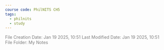 ```yaml
---
course code: PhilNITS CH5
tags:
  - philnits
  - study
---
```

<font color="#7f7f7f">File Creation Date: Jan 19 2025, 10:51</font>
<font color="#7f7f7f">Last Modified Date: Jan 19 2025, 10:51</font>
<font color="#7f7f7f">File Folder: My Notes</font>